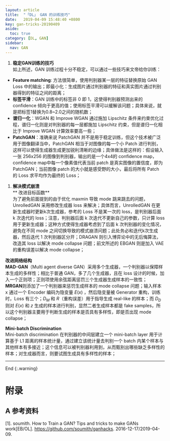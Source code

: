 ```yaml
---
layout: article
title:  "「DL」 GAN 的训练技巧"
date:   2019-04-09 15:48:40 +0800
key: gan-tricks-20190409
aside:
  toc: true
category: [DL, GAN]
sidebar:
  nav: GAN
---
```


>

<!--more-->


1. **稳定GAN训练的技巧**  
如上所述，GAN 训练过程十分不稳定，可以通过一些技巧来文帝给你训练：  
- **Feature matching**: 方法很简单，使用判别器某一层的特征替换原始 GAN Loss 中的输出；即最小化：生成图片通过判别器的特征和真实图片通过判别器得到的特征之间的距离；  
- **标签平滑**：GAN 训练中的标签非 0 即 1，这使得判别器预测出来的 confidence 倾向于更高的值；使用标签平滑可以缓解该问题；具体来说，就是把标签1替换为0.8~2.0之间的随机数；  
- **谱归一化**：WGAN 和 Improve WGAN 通过施加 Lipschitz 条件来约束优化过程，谱归一化则是对判别器的每一层都施加 Lipschitz 约束，但是谱归一化相比于 Improve WGAN 计算效率要高一些；  
- **PatchGAN**：准确来说 PatchGAN 并不是用于稳定训练，但这个技术被广泛用于图像翻译当中，PatchGAN 相当于对图像的每一个小 Patch 进行判别，这样可以使得生成器生成更加锐利清晰的边缘；具体做法是这样的：假设输入一张 256x256 的图像到判别器，输出的是一个4x4的 confidence map，confidence map中每一个像素值代表当前 patch 是真实图像的置信度，即为 PatchGAN；当前图像 patch 的大小就是感受野的大小，最后将所有 Patch 的 Loss 求平均作为最终的 Loss；  

1. **解决模式崩溃**   
** 改进目标函数**  
为了避免前面提到的由于优化 maxmin 导致 mode 跳来跳去的问题，UnrolledGAN 采用修改生成器 loss 来解决；具体而言，UnrolledGAN 在更新生成器时更新k次生成器，参考的 Loss 不是某一次的 loss，是判别器后面 k 次迭代的 loss；注意，判别器后面 k 次迭代不更新自己的参数，只计算 loss 用于更新生成器；这种方式使得生成器考虑到了后面 k 次判别器的变化情况，避免在不同 mode 之间切换导致的模式崩溃问题；此处务必和迭代k次生成器，然后迭代 1 次判别器区分开；DRAGAN 则引入博弈论中的无后悔算法，改造其 loss 以解决 mode collapse 问题；前文所述的 EBGAN 则是加入 VAE 的重构误差以解决 mode collapse；    

**改进网络结构**  
**MAD-GAN**（Multi agent diverse GAN）采用多个生成器，一个判别器以保障样本生成的多样性；相比于普通 GAN，多了几个生成器，且在 loss 设计的时候，加入一个正则项；正则项使用余弦距离惩罚三个生成器生成样本的一致性；   
**MRGAN**则添加了一个判别器来惩罚生成样本的 mode collapse 问题；输入样本 x 通过一个 Encoder 编码为隐变量 $E(x)$ ，然后隐变量被 Generator 重构，训练时，Loss 有三个；$D_M$ 和 $R$（重构误差）用于指导生成 real-like 的样本；而 $D_D$ 则对 $E(x)$ 和 $z$ 生成的样本进行判别，显然二者生成样本都是 fake samples，所以这个判别器主要用于判断生成的样本是否具有多样性，即是否出现 mode collapse；   

**Mini-batch Discrimination**  
Mini-batch discrimination 在判别器的中间层建立一个 mini-batch layer 用于计算基于 L1 距离的样本统计量，通过建立该统计量去判别一个 batch 内某个样本与其他样本有多接近；这个信息可以被判别器利用到，从而甄别出哪些缺乏多样性的样本；对生成器而言，则要试图生成具有多样性的样本；  

-------------------  
 End
{:.warning}  


# 附录
## A 参考资料
[1]. soumith. How to Train a GAN? Tips and tricks to make GANs work[EB/OL]. <https://github.com/soumith/ganhacks>. 2016-12-17/2019-04-09.     
